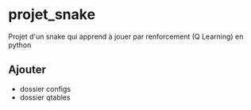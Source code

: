# projet_snake
Projet d'un snake qui apprend à jouer par renforcement (Q Learning) en python

## Ajouter
- dossier configs
- dossier qtables




